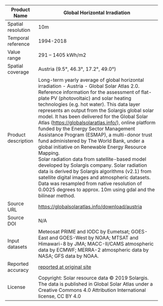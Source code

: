 |Product Name| Global Horizontal Irradiation|
| --- | --- |
| Spatial resolution | 10m |
| Temporal reference | 1994-2018 |
| Value range | 291 – 1405 kWh/m2 |
| Spatial coverage | Austria (9.5°, 46.3°, 17.2°, 49.0°) |
| Product description | Long-term yearly average of global horizontal irradiation - Austria - Global Solar Atlas 2.0. Reference information for the assessment of flat-plate PV (photovoltaic) and solar heating technologies (e.g. hot water). This data layer represents an output from the Solargis global solar model. It has been delivered for the Global Solar Atlas (https://globalsolaratlas.info/), online platform funded by the Energy Sector Management Assistance Program (ESMAP), a multi-donor trust fund administered by The World Bank, under a global initiative on Renewable Energy Resource Mapping. <br> Solar radiation data from satellite-based model developed by Solargis company. Solar radiation data is derived by Solargis algorithms (v2.1) from satellite digital images and atmospheric datasets. <br> Data was resampled from native resolution of 0.0025 degrees to approx. 10m using gdal and the bilinear method.|
| Source URL | https://globalsolaratlas.info/download/austria |
| Source DOI | N/A |
|Input datasets| Meteosat PRIME and IODC by Eumetsat; GOES-East and GOES-West by NOAA; MTSAT and Himawari-8 by JMA; MACC-II/CAMS atmospheric data by ECMWF; MERRA-2 atmospheric data by NASA; GFS data by NOAA.|
| Reported accuracy |[reported at original site](https://globalsolaratlas.info/support/accuracy)|
| License | Copyright: Solar resource data © 2019 Solargis. The data is published in Global Solar Atlas under a Creative Commons 4.0 Attribution International license, CC BY 4.0|
